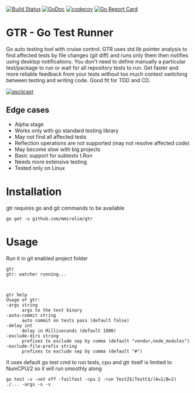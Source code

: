 [![Build Status](https://travis-ci.org/mmirolim/gtr.svg)](https://travis-ci.org/mmirolim/gtr)
[![GoDoc](https://godoc.org/github.com/mmirolim/gtr?status.svg)](http://godoc.org/github.com/mmirolim/gtr)
[![codecov](https://codecov.io/gh/mmirolim/gtr/branch/master/graph/badge.svg)](https://codecov.io/gh/mmirolim/gtr)
[![Go Report Card](https://goreportcard.com/badge/github.com/mmirolim/gtr)](https://goreportcard.com/badge/github.com/mmirolim/gtr)

# GTR - Go Test Runner

Go auto testing tool with cruise control. GTR uses std lib pointer analysis to find affected tests by file changes (git diff) and runs only them then notifies using desktop notifications. You don't need to define manually a particular test/package to run or wait for all repository tests to run. Get faster and more reliable feedback from your tests without too much context switching between testing and writing code. Good fit for TDD and CD.

[![asciicast](https://asciinema.org/a/NWCyhilRr7bdbrnVd0b9CVaKv.svg)](https://asciinema.org/a/NWCyhilRr7bdbrnVd0b9CVaKv?t=10)

## Edge cases

- Alpha stage
- Works only with go standard testing library
- May not find all affected tests
- Reflection operations are not supported (may not resolve affected code)
- May become slow with big projects
- Basic support for subtests t.Run
- Needs more extensive testing
- Tested only on Linux

# Installation
	
 gtr requires go and git commands to be available
	
	go get -u github.com/mmirolim/gtr

	
# Usage
	
 Run it in git enabled project folder
 
	gtr
	gtr: watcher running...
	
 
 
	gtr help
	Usage of gtr:
	-args string
		  args to the test binary
	-auto-commit string
		  auto commit on tests pass (default false)
	-delay int
		  delay in Milliseconds (default 1000)
	-exclude-dirs string
		  prefixes to exclude sep by comma (default "vendor,node_modules")
	-exclude-file-prefix string
		  prefixes to exclude sep by comma (default "#")
		
 It uses default go test cmd to run tests, cpu and gtr itself is limited to NumCPU/2 so it will run smoothly along

	go test -v -vet off -failfast -cpu 2 -run TestZ$|TestC$/(A=1|B=2) ./... -args -x -v


 
